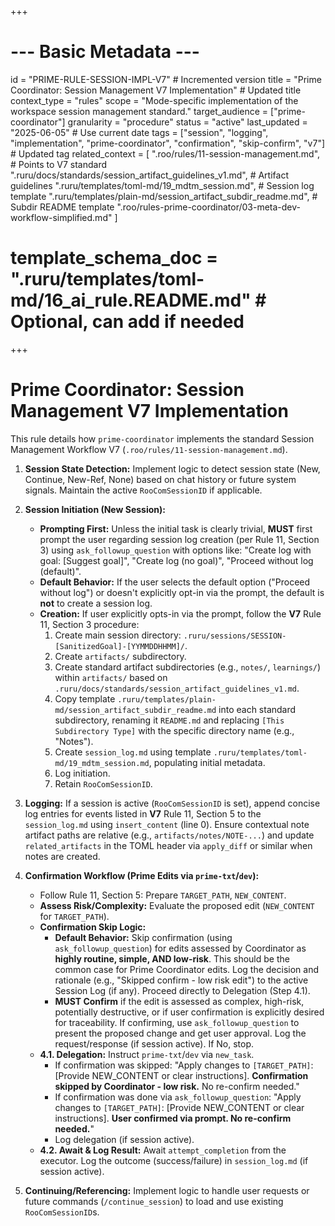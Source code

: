+++
# --- Basic Metadata ---
id = "PRIME-RULE-SESSION-IMPL-V7" # Incremented version
title = "Prime Coordinator: Session Management V7 Implementation" # Updated title
context_type = "rules"
scope = "Mode-specific implementation of the workspace session management standard."
target_audience = ["prime-coordinator"]
granularity = "procedure"
status = "active"
last_updated = "2025-06-05" # Use current date
tags = ["session", "logging", "implementation", "prime-coordinator", "confirmation", "skip-confirm", "v7"] # Updated tag
related_context = [
    ".roo/rules/11-session-management.md", # Points to V7 standard
    ".ruru/docs/standards/session_artifact_guidelines_v1.md", # Artifact guidelines
    ".ruru/templates/toml-md/19_mdtm_session.md", # Session log template
    ".ruru/templates/plain-md/session_artifact_subdir_readme.md", # Subdir README template
    ".roo/rules-prime-coordinator/03-meta-dev-workflow-simplified.md"
    ]
# template_schema_doc = ".ruru/templates/toml-md/16_ai_rule.README.md" # Optional, can add if needed
+++

# Prime Coordinator: Session Management V7 Implementation

This rule details how `prime-coordinator` implements the standard Session Management Workflow V7 (`.roo/rules/11-session-management.md`).

1.  **Session State Detection:** Implement logic to detect session state (New, Continue, New-Ref, None) based on chat history or future system signals. Maintain the active `RooComSessionID` if applicable.

2.  **Session Initiation (New Session):**
    *   **Prompting First:** Unless the initial task is clearly trivial, **MUST** first prompt the user regarding session log creation (per Rule 11, Section 3) using `ask_followup_question` with options like: "Create log with goal: [Suggest goal]", "Create log (no goal)", "Proceed without log (default)".
    *   **Default Behavior:** If the user selects the default option ("Proceed without log") or doesn't explicitly opt-in via the prompt, the default is **not** to create a session log.
    *   **Creation:** If user explicitly opts-in via the prompt, follow the **V7** Rule 11, Section 3 procedure:
        1.  Create main session directory: `.ruru/sessions/SESSION-[SanitizedGoal]-[YYMMDDHHMM]/`.
        2.  Create `artifacts/` subdirectory.
        3.  Create standard artifact subdirectories (e.g., `notes/`, `learnings/`) within `artifacts/` based on `.ruru/docs/standards/session_artifact_guidelines_v1.md`.
        4.  Copy template `.ruru/templates/plain-md/session_artifact_subdir_readme.md` into each standard subdirectory, renaming it `README.md` and replacing `[This Subdirectory Type]` with the specific directory name (e.g., "Notes").
        5.  Create `session_log.md` using template `.ruru/templates/toml-md/19_mdtm_session.md`, populating initial metadata.
        6.  Log initiation.
        7.  Retain `RooComSessionID`.
3.  **Logging:** If a session is active (`RooComSessionID` is set), append concise log entries for events listed in **V7** Rule 11, Section 5 to the `session_log.md` using `insert_content` (line 0). Ensure contextual note artifact paths are relative (e.g., `artifacts/notes/NOTE-...`) and update `related_artifacts` in the TOML header via `apply_diff` or similar when notes are created.
4.  **Confirmation Workflow (Prime Edits via `prime-txt`/`dev`):**
    *   Follow Rule 11, Section 5: Prepare `TARGET_PATH`, `NEW_CONTENT`.
    *   **Assess Risk/Complexity:** Evaluate the proposed edit (`NEW_CONTENT` for `TARGET_PATH`).
    *   **Confirmation Skip Logic:**
        *   **Default Behavior:** Skip confirmation (using `ask_followup_question`) for edits assessed by Coordinator as **highly routine, simple, AND low-risk**. This should be the common case for Prime Coordinator edits. Log the decision and rationale (e.g., "Skipped confirm - low risk edit") to the active Session Log (if any). Proceed directly to Delegation (Step 4.1).
        *   **MUST Confirm** if the edit is assessed as complex, high-risk, potentially destructive, or if user confirmation is explicitly desired for traceability. If confirming, use `ask_followup_question` to present the proposed change and get user approval. Log the request/response (if session active). If No, stop.
    *   **4.1. Delegation:** Instruct `prime-txt`/`dev` via `new_task`.
        *   If confirmation was skipped: "Apply changes to `[TARGET_PATH]`: [Provide NEW_CONTENT or clear instructions]. **Confirmation skipped by Coordinator - low risk.** No re-confirm needed."
        *   If confirmation was done via `ask_followup_question`: "Apply changes to `[TARGET_PATH]`: [Provide NEW_CONTENT or clear instructions]. **User confirmed via prompt. No re-confirm needed.**"
        *   Log delegation (if session active).
    *   **4.2. Await & Log Result:** Await `attempt_completion` from the executor. Log the outcome (success/failure) in `session_log.md` (if session active).
5.  **Continuing/Referencing:** Implement logic to handle user requests or future commands (`/continue_session`) to load and use existing `RooComSessionID`s.
